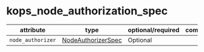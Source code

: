 # kops_node_authorization_spec

| attribute | type | optional/required | computed |
| --- | --- | --- | --- |
| `node_authorizer` | [NodeAuthorizerSpec](./NodeAuthorizerSpec.generated.md) | Optional |  |
